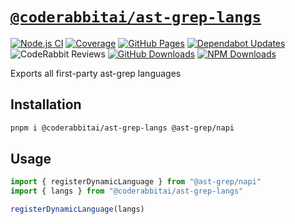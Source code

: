 # [`@coderabbitai/ast-grep-langs`](https://github.com/coderabbitai/ast-grep-langs)

[![Node.js CI](https://github.com/coderabbitai/ast-grep-langs/actions/workflows/node.js.yaml/badge.svg)](https://github.com/coderabbitai/ast-grep-langs/actions/workflows/node.js.yaml) [![Coverage](https://img.shields.io/badge/dynamic/json?url=https%3A%2F%2Fcoderabbitai.github.io%2Fast-grep-langs%2Fcoverage%2Fcoverage-summary.json&query=total.branches.pct&suffix=%25&logo=vitest&label=coverage&color=acd268)](https://coderabbitai.github.io/ast-grep-langs/coverage) [![GitHub Pages](https://github.com/coderabbitai/ast-grep-langs/actions/workflows/github-pages.yaml/badge.svg)](https://github.com/coderabbitai/ast-grep-langs/actions/workflows/github-pages.yaml) [![Dependabot Updates](https://github.com/coderabbitai/ast-grep-langs/actions/workflows/dependabot/dependabot-updates/badge.svg)](https://github.com/coderabbitai/ast-grep-langs/actions/workflows/dependabot/dependabot-updates) ![CodeRabbit Reviews](https://img.shields.io/coderabbit/prs/github/coderabbitai/ast-grep-langs?utm_source=oss&utm_medium=github&utm_campaign=coderabbitai%2Fast-grep-langs&labelColor=171717&color=FF570A&link=https%3A%2F%2Fcoderabbit.ai&label=CodeRabbit+Reviews) [![GitHub Downloads](https://img.shields.io/github/downloads/coderabbitai/ast-grep-langs/total?logo=github&color=0969da)](https://github.com/coderabbitai/ast-grep-langs/releases) [![NPM Downloads](https://img.shields.io/npm/dt/%40coderabbitai/ast-grep-langs?logo=npm&color=CB3837)](https://www.npmjs.com/package/@coderabbitai/ast-grep-langs)

Exports all first-party ast-grep languages

## Installation

```sh
pnpm i @coderabbitai/ast-grep-langs @ast-grep/napi
```

## Usage

```ts
import { registerDynamicLanguage } from "@ast-grep/napi"
import { langs } from "@coderabbitai/ast-grep-langs"

registerDynamicLanguage(langs)
```
